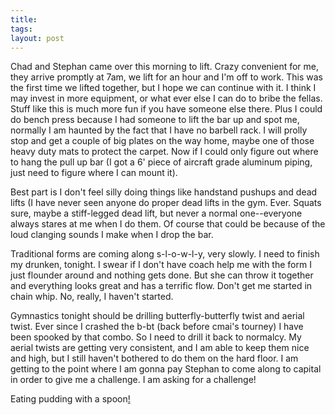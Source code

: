 ```yaml
---
title: 
tags: 
layout: post
---
```

Chad and Stephan came over this morning to lift.  Crazy convenient for me, they arrive promptly at 7am, we lift for an hour and I'm off to work.  This was the first time we lifted together, but I hope we can continue with it.  I think I may invest in more equipment,   or what ever else I can do to bribe the fellas.  Stuff like this is much more fun if you have someone else there.  Plus I could do bench press because I had someone to lift the bar up and spot me, normally I am haunted by the fact that I have no barbell  rack.  I will prolly stop and get a couple of big plates on the way home, maybe one of those heavy duty mats to protect the carpet.  Now if I could only figure out where to hang the pull up bar  (I got a 6' piece of aircraft grade aluminum piping, just need to figure where I can mount it).  



Best part is I don't feel silly doing things like handstand pushups and dead lifts (I have never seen anyone do proper dead lifts in the gym.  Ever.  Squats sure, maybe a stiff-legged dead lift, but never a normal one--everyone always stares at me when I do them.  Of course that could be because of the loud clanging sounds I make when I drop the bar.  



Traditional forms are coming along s-l-o-w-l-y,  very slowly.  I need to finish my drunken, tonight.  I swear if I don't have coach help me with the form I just flounder around and nothing gets done.  But she can throw it together and everything looks great and has a terrific flow.  Don't get me started in chain whip.  No, really, I haven't started. 



Gymnastics tonight should be drilling butterfly-butterfly twist and aerial twist.  Ever since I crashed the b-bt (back before cmai's tourney) I have been spooked by that combo.  So I need to drill it back to normalcy.  My aerial twists are getting very consistent, and I am able to keep them nice and high, but I still haven't bothered to do them on the hard floor.  I am getting to the point where I am gonna pay Stephan to come along to capital in order to give me a challenge.  I am asking for a challenge!  



Eating pudding with a spoon<a href="http://www.homestarrunner.com/underconstruction.html">!</a>
